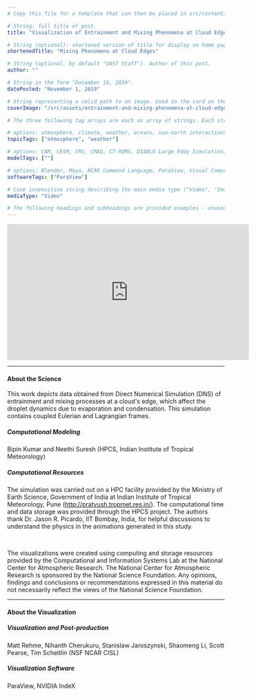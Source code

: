 ```yaml
---
# Copy this file for a template that can then be placed in src/content/visualizations. The name of this file will be used as the URL for the post.

# String: full title of post.
title: "Visualization of Entrainment and Mixing Phenomena at Cloud Edges"

# String (optional): shortened version of title for display on home page in card.
shortenedTitle: "Mixing Phenomena at Cloud Edges"

# String (optional, by default "VAST Staff"). Author of this post.
author: ""

# String in the form "December 10, 2019".
datePosted: "November 1, 2019"

# String representing a valid path to an image. Used in the card on the main page. Likely to be in the form "/src/assets/..." for images located in src/assets.
coverImage: "/src/assets/entrainment-and-mixing-phenomena-at-cloud-edges.png"

# The three following tag arrays are each an array of strings. Each string (case insensitive) represents a filter from the front page. Tags that do not correspond to a current filter will be ignored for filtering.

# options: atmosphere, climate, weather, oceans, sun-earth interactions, fire dynamics, solid earth, recent publications, experimental technologies
topicTags: ["atmosphere", "weather"]

# options: CAM, CESM, CM1, CMAQ, CT-ROMS, DIABLO Large Eddy Simulation, HRRR, HWRF, MPAS, SIMA, WACCM, WRF
modelTags: [""]

# options: Blender, Maya, NCAR Command Language, ParaView, Visual Comparator, VAPOR
softwareTags: ["ParaView"]

# Case insensitive string describing the main media type ("Video", "Image", "App", etc). This is displayed in the post heading as a small tag above the title.
mediaType: "Video"

# The following headings and subheadings are provided examples - unused ones can be deleted. All Markdown content below will be rendered in the frontend.
---
```


<iframe width="560" height="315" src="https://www.youtube.com/embed/tZxH4-FcAqY?si=T3nAL2b4GCUKBLfE" title="YouTube video player" frameborder="0" allow="accelerometer; autoplay; clipboard-write; encrypted-media; gyroscope; picture-in-picture; web-share" referrerpolicy="strict-origin-when-cross-origin" allowfullscreen></iframe>

___

#### About the Science

This work depicts data obtained from Direct Numerical Simulation (DNS) of entrainment and mixing processes at a cloud's edge, which affect the droplet dynamics due to evaporation and condensation. This simulation contains coupled Eulerian and Lagrangian frames.

##### Computational Modeling

Bipin Kumar and Neethi Suresh (HPCS, Indian Institute of Tropical Meteorology)

##### Computational Resources

The simulation was carried out on a HPC facility provided by the Ministry of Earth Science, Government of India at Indian Institute of Tropical Meteorology, Pune (http://pratyush.tropmet.res.in/). The computational time and data storage was provided through the HPCS project. The authors thank Dr. Jason R. Picardo, IIT Bombay, India, for helpful discussions to understand the physics in the animations generated in this study.

<br />

The visualizations were created using computing and storage resources provided by the Computational and Information Systems Lab at the National Center for Atmospheric Research. The National Center for Atmospheric Research is sponsored by the National Science Foundation. Any opinions, findings and conclusions or recommendations expressed in this material do not necessarily reflect the views of the National Science Foundation.
___

#### About the Visualization

##### Visualization and Post-production

Matt Rehme, Nihanth Cherukuru, Stanislaw Jaroszynski, Shaomeng Li, Scott Pearse, Tim Scheitlin (NSF NCAR CISL)


##### Visualization Software

ParaView, NVIDIA IndeX
